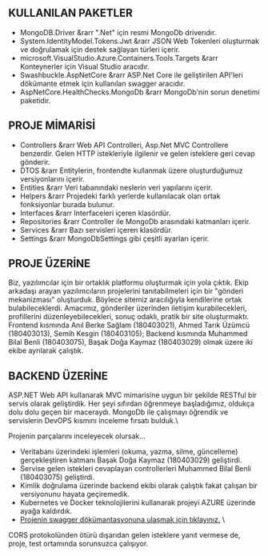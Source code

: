 ## KULLANILAN PAKETLER
- MongoDB.Driver  &rarr  ".Net" için resmi MongoDb driverıdır.
- System.IdentityModel.Tokens.Jwt  &rarr  JSON Web Tokenleri oluşturmak ve doğrulamak için destek sağlayan türleri içerir.
- microsoft.VisualStudio.Azure.Containers.Tools.Targets  &rarr  Konteynerler için Visual Studio aracıdır.
- Swashbuckle.AspNetCore  &rarr  ASP.Net Core ile geliştirilen API'leri dökümante etmek için kullanılan swagger aracıdır.
- AspNetCore.HealthChecks.MongoDb  &rarr  MongoDb'nin sorun denetimi paketidir.

 ## PROJE MİMARİSİ
- Controllers  &rarr  Web API Controlleri, Asp.Net MVC Controllere benzerdir. Gelen HTTP istekleriyle ilgilenir ve gelen isteklere geri cevap gönderir.
- DTOS  &rarr  Entitylerin, frontendte kullanmak üzere oluşturduğumuz versiyonlarını içerir.
- Entities  &rarr Veri tabanındaki neslerin veri yapılarını içerir.
- Helpers  &rarr  Projedeki farklı yerlerde kullanılacak olan ortak fonksiyonlar burada bulunur.
- Interfaces  &rarr  Interfaceleri içeren klasördür.
- Repositories  &rarr  Controller ile MongoDb arasındaki katmanları içerir.
- Services  &rarr  Bazı servisleri içeren klasördür.
- Settings  &rarr  MongoDbSettings gibi çeşitli ayarları içerir.

 ## PROJE ÜZERİNE
 Biz, yazılımcılar için bir ortaklık platformu oluşturmak için yola çıktık. Ekip arkadaşı arayan yazılımcıların projelerini tanıtabilmeleri için bir "gönderi mekanizması" oluşturduk. Böylece sitemiz aracılığıyla kendilerine ortak bulabileceklerdi. Amacımız, gönderiler üzerinden iletişim kurabilecekleri, profillerini düzenleyebilecekleri, sonuç odaklı, pratik bir site oluşturmaktı. \
 Frontend kısmında Anıl Berke Sağlam (180403021), Ahmed Tarık Üzümcü (180403013), Semih Kesgin (180403105); Backend kısmında Muhammed Bilal Benli (180403075), Başak Doğa Kaymaz (180403029) olmak üzere iki ekibe ayrılarak çalıştık.
 
 ## BACKEND ÜZERİNE
 ASP.NET Web API kullanarak MVC mimarisine uygun bir şekilde RESTful bir servis olarak geliştirdik. Her şeyi sıfırdan öğrenmeye başladığımız, oldukça dolu dolu geçen bir maceraydı. MongoDb ile çalışmayı öğrendik ve servislerin DevOPS kısmını inceleme fırsatı bulduk.\
 
   Projenin parçalarını inceleyecek olursak...
 - Veritabanı üzerindeki işlemleri (okuma, yazma, silme, güncelleme) gerçekleştiren katmanı Başak Doğa Kaymaz (180403029) geliştirdi.
 - Servise gelen istekleri cevaplayan controllerleri Muhammed Bilal Benli (180403075) geliştirdi.
 - Kimlik doğrulama üzerinde backend ekibi olarak çalıştık fakat çalışan bir versiyonunu hayata geçiremedik.
 - Kubernetes ve Docker teknolojilerini kullanarak projeyi AZURE üzerinde ayağa kaldırdık.
 - [Projenin swagger dökümantasyonuna ulaşmak için tıklayınız.](http://20.56.251.235/swagger/index.html) \
 
 CORS protokolünden ötürü dışarıdan gelen isteklere yanıt vermese de, proje, test ortamında sorunsuzca çalışıyor.
